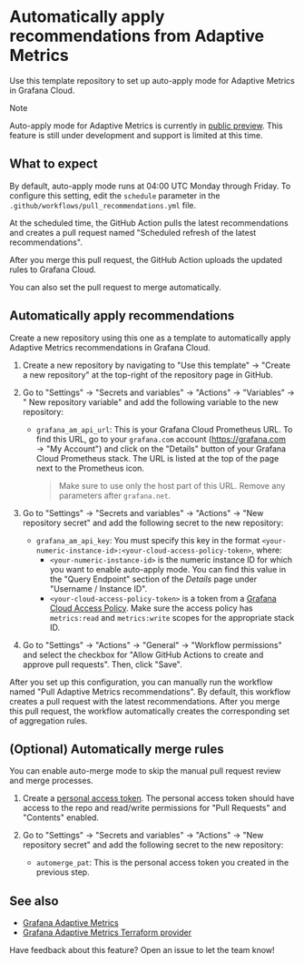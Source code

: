 # Automatically apply recommendations from Adaptive Metrics

Use this template repository to set up auto-apply mode for Adaptive Metrics in Grafana Cloud.

> [!NOTE]
> Auto-apply mode for Adaptive Metrics is currently in [public preview](https://grafana.com/docs/release-life-cycle/). This feature is still under development and support is limited at this time.

## What to expect

By default, auto-apply mode runs at 04:00 UTC Monday through Friday. To configure this setting, edit the `schedule` parameter in the `.github/workflows/pull_recommendations.yml` file.

At the scheduled time, the GitHub Action pulls the latest recommendations and creates a pull request named "Scheduled refresh of the latest recommendations".

After you merge this pull request, the GitHub Action uploads the updated rules to Grafana Cloud.

You can also set the pull request to merge automatically.

## Automatically apply recommendations

Create a new repository using this one as a template to automatically apply Adaptive Metrics recommendations in Grafana Cloud.

1. Create a new repository by navigating to "Use this template" → "Create a new repository" at the top-right of the repository page in GitHub.

2. Go to "Settings" → "Secrets and variables" → "Actions" → "Variables" → " New repository variable" and add the following variable to the new repository:

    - `grafana_am_api_url`: This is your Grafana Cloud Prometheus URL. To find this URL, go to your `grafana.com` account (https://grafana.com → "My Account") and click on the "Details" button of your Grafana Cloud Prometheus stack.
  The URL is listed at the top of the page next to the Prometheus icon. 
      > Make sure to use only the host part of this URL. Remove any parameters after `grafana.net`.

3. Go to "Settings" → "Secrets and variables" → "Actions" → "New repository secret" and add the following secret to the new repository:

    - `grafana_am_api_key`: You must specify this key in the format `<your-numeric-instance-id>:<your-cloud-access-policy-token>`, where:
      - `<your-numeric-instance-id>` is the numeric instance ID for which you want to enable auto-apply mode. You can find this value in the "Query Endpoint" section of the *Details* page under "Username / Instance ID".
      - `<your-cloud-access-policy-token>` is a token from a [Grafana Cloud Access Policy](https://grafana.com/docs/grafana-cloud/account-management/authentication-and-permissions/access-policies/). Make sure the access policy has `metrics:read` and `metrics:write` scopes for the appropriate stack ID.

4. Go to "Settings" → "Actions" → "General" → "Workflow permissions" and select the checkbox for "Allow GitHub Actions to create and approve pull requests". Then, click "Save".

After you set up this configuration, you can manually run the workflow named "Pull Adaptive Metrics recommendations".
By default, this workflow creates a pull request with the latest recommendations.
After you merge this pull request, the workflow automatically creates the corresponding set of aggregation rules.

## (Optional) Automatically merge rules

You can enable auto-merge mode to skip the manual pull request review and merge processes.

1. Create a [personal access token](https://docs.github.com/en/authentication/keeping-your-account-and-data-secure/managing-your-personal-access-tokens). The personal access token should have access to the repo and read/write permissions for "Pull Requests" and "Contents" enabled.

2. Go to "Settings" → "Secrets and variables" → "Actions" → "New repository secret" and add the following secret to the new repository:

    - `automerge_pat`: This is the personal access token you created in the previous step.

## See also

- [Grafana Adaptive Metrics](https://grafana.com/docs/grafana-cloud/cost-management-and-billing/reduce-costs/metrics-costs/control-metrics-usage-via-adaptive-metrics/)
- [Grafana Adaptive Metrics Terraform provider](https://registry.terraform.io/providers/grafana/grafana-adaptive-metrics/latest/docs)

Have feedback about this feature? Open an issue to let the team know!
